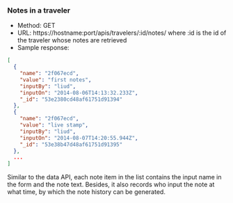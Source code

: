 ### Notes in a traveler

- Method: GET
- URL: https://hostname:port/apis/travelers/:id/notes/
  where :id is the id of the traveler whose notes are retrieved
- Sample response:

```json
[
  {
    "name": "2f067ecd",
    "value": "first notes",
    "inputBy": "liud",
    "inputOn": "2014-08-06T14:13:32.233Z",
    "_id": "53e2380cd48af61751d91394"
  },
  {
    "name": "2f067ecd",
    "value": "live stamp",
    "inputBy": "liud",
    "inputOn": "2014-08-07T14:20:55.944Z",
    "_id": "53e38b47d48af61751d91395"
  },
  ...
]
```

Similar to the data API, each note item in the list contains the input name in the form and the note text. Besides, it also records who input the note at what time, by which the note history can be generated.
